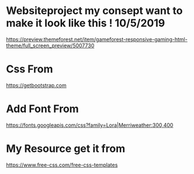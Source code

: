 # Websiteproject my consept want to make it look like this ! 10/5/2019
https://preview.themeforest.net/item/gameforest-responsive-gaming-html-theme/full_screen_preview/5007730
# Css From 
https://getbootstrap.com
# Add Font From 
https://fonts.googleapis.com/css?family=Lora|Merriweather:300,400
# My Resource get it from
https://www.free-css.com/free-css-templates